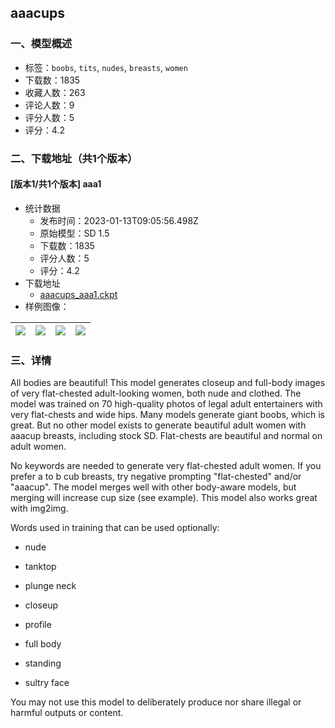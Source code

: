 ## aaacups
### 一、模型概述

- 标签：`boobs`, `tits`, `nudes`, `breasts`, `women`
- 下载数：1835
- 收藏人数：263
- 评论人数：9
- 评分人数：5
- 评分：4.2

### 二、下载地址（共1个版本）

#### [版本1/共1个版本] aaa1

- 统计数据
  - 发布时间：2023-01-13T09:05:56.498Z
  - 原始模型：SD 1.5
  - 下载数：1835
  - 评分人数：5
  - 评分：4.2
- 下载地址
  - [aaacups_aaa1.ckpt](https://civitai.com/api/download/models/5050)
- 样例图像：

| <img src="https://image.civitai.com/xG1nkqKTMzGDvpLrqFT7WA/0bfdfff5-3396-4d75-7431-733593b70500/width=450/37104.jpeg" /> | <img src="https://image.civitai.com/xG1nkqKTMzGDvpLrqFT7WA/3e487b38-fd02-4dfd-81e5-2b9b97f3ac00/width=450/37107.jpeg" /> | <img src="https://image.civitai.com/xG1nkqKTMzGDvpLrqFT7WA/f58a84b8-6063-49a0-ece4-f136ba38c700/width=450/37106.jpeg" /> | <img src="https://image.civitai.com/xG1nkqKTMzGDvpLrqFT7WA/08c60dcd-6ef4-4333-12d9-b486161bf700/width=450/37105.jpeg" /> |
| ---- | ---- | ---- | ---- |


### 三、详情
<p>All bodies are beautiful! This model generates closeup and full-body images of very flat-chested adult-looking women, both nude and clothed. The model was trained on 70 high-quality photos of legal adult entertainers with very flat-chests and wide hips. Many models generate giant boobs, which is great.  But no other model exists to generate beautiful adult women with aaacup breasts, including stock SD.  Flat-chests are beautiful and normal on adult women.</p><p></p><p>No keywords are needed to generate very flat-chested adult women. If you prefer a to b cub breasts, try negative prompting "flat-chested" and/or "aaacup". The model merges well with other body-aware models, but merging will increase cup size (see example). This model also works great with img2img. </p><p></p><p>Words used in training that can be used optionally:</p><ul><li><p>nude</p></li><li><p>tanktop</p></li><li><p>plunge neck</p></li><li><p>closeup</p></li><li><p>profile</p></li><li><p>full body</p></li><li><p>standing</p></li><li><p>sultry face</p></li></ul><p></p><p>You may not use this model to deliberately produce nor share illegal or harmful outputs or content.</p>